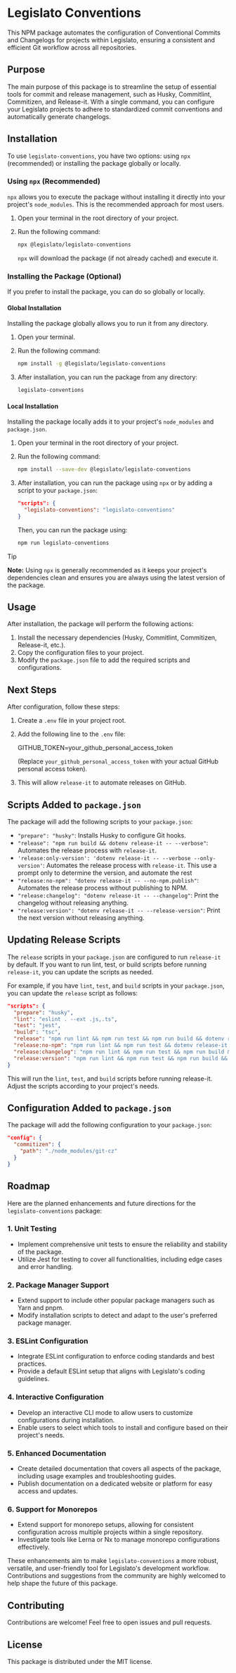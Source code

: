 # Legislato Conventions

This NPM package automates the configuration of Conventional Commits and Changelogs for projects within Legislato, ensuring a consistent and efficient Git workflow across all repositories.

## Purpose

The main purpose of this package is to streamline the setup of essential tools for commit and release management, such as Husky, Commitlint, Commitizen, and Release-it. With a single command, you can configure your Legislato projects to adhere to standardized commit conventions and automatically generate changelogs.

## Installation

To use `legislato-conventions`, you have two options: using `npx` (recommended) or installing the package globally or locally.

### Using `npx` (Recommended)

`npx` allows you to execute the package without installing it directly into your project's `node_modules`. This is the recommended approach for most users.

1.  Open your terminal in the root directory of your project.
2.  Run the following command:

    ```bash
    npx @legislato/legislato-conventions
    ```

    `npx` will download the package (if not already cached) and execute it.

### Installing the Package (Optional)

If you prefer to install the package, you can do so globally or locally.

#### Global Installation

Installing the package globally allows you to run it from any directory.

1.  Open your terminal.
2.  Run the following command:

    ```bash
    npm install -g @legislato/legislato-conventions
    ```

3.  After installation, you can run the package from any directory:

    ```bash
    legislato-conventions
    ```

#### Local Installation

Installing the package locally adds it to your project's `node_modules` and `package.json`.

1.  Open your terminal in the root directory of your project.
2.  Run the following command:

    ```bash
    npm install --save-dev @legislato/legislato-conventions
    ```

3.  After installation, you can run the package using `npx` or by adding a script to your `package.json`:

    ```json
    "scripts": {
      "legislato-conventions": "legislato-conventions"
    }
    ```

    Then, you can run the package using:

    ```bash
    npm run legislato-conventions
    ```

> [!TIP]
> **Note:** Using `npx` is generally recommended as it keeps your project's dependencies clean and ensures you are always using the latest version of the package.

## Usage

After installation, the package will perform the following actions:

1.  Install the necessary dependencies (Husky, Commitlint, Commitizen, Release-it, etc.).
2.  Copy the configuration files to your project.
3.  Modify the `package.json` file to add the required scripts and configurations.

## Next Steps

After configuration, follow these steps:

1.  Create a `.env` file in your project root.
2.  Add the following line to the `.env` file:

    GITHUB_TOKEN=your_github_personal_access_token

    (Replace `your_github_personal_access_token` with your actual GitHub personal access token).
3.  This will allow `release-it` to automate releases on GitHub.

## Scripts Added to `package.json`

The package will add the following scripts to your `package.json`:

* `"prepare": "husky"`: Installs Husky to configure Git hooks.
* `"release": "npm run build && dotenv release-it -- --verbose"`: Automates the release process with `release-it`.
* `'release:only-version': 'dotenv release-it -- --verbose --only-version'`: Automates the release process with `release-it`. This use a prompt only to determine the version, and automate the rest
* `"release:no-npm": "dotenv release-it -- --no-npm.publish"`: Automates the release process without publishing to NPM.
* `"release:changelog": "dotenv release-it -- --changelog"`: Print the changelog without releasing anything.
* `"release:version": "dotenv release-it -- --release-version"`: Print the next version without releasing anything.

## Updating Release Scripts

The `release` scripts in your `package.json` are configured to run `release-it` by default. If you want to run lint, test, or build scripts before running `release-it`, you can update the scripts as needed.

For example, if you have `lint`, `test`, and `build` scripts in your `package.json`, you can update the `release` script as follows:

```json
"scripts": {
  "prepare": "husky",
  "lint": "eslint . --ext .js,.ts",
  "test": "jest",
  "build": "tsc",
  "release": "npm run lint && npm run test && npm run build && dotenv release-it -- --verbose",
  "release:no-npm": "npm run lint && npm run test && dotenv release-it -- --no-npm.publish",
  "release:changelog": "npm run lint && npm run test && npm run build && dotenv release-it -- --changelog",
  "release:version": "npm run lint && npm run test && npm run build && dotenv release-it -- --release-version"
}
```

This will run the ```lint```, ```test```, and ```build``` scripts before running release-it. Adjust the scripts according to your project's needs.

## Configuration Added to `package.json`

The package will add the following configuration to your `package.json`:

```json
"config": {
  "commitizen": {
    "path": "./node_modules/git-cz"
  }
}
```

## Roadmap

Here are the planned enhancements and future directions for the `legislato-conventions` package:

### 1. Unit Testing

* Implement comprehensive unit tests to ensure the reliability and stability of the package.
* Utilize Jest for testing to cover all functionalities, including edge cases and error handling.

### 2. Package Manager Support

* Extend support to include other popular package managers such as Yarn and pnpm.
* Modify installation scripts to detect and adapt to the user's preferred package manager.

### 3. ESLint Configuration

* Integrate ESLint configuration to enforce coding standards and best practices.
* Provide a default ESLint setup that aligns with Legislato's coding guidelines.

### 4. Interactive Configuration

* Develop an interactive CLI mode to allow users to customize configurations during installation.
* Enable users to select which tools to install and configure based on their project's needs.

### 5. Enhanced Documentation

* Create detailed documentation that covers all aspects of the package, including usage examples and troubleshooting guides.
* Publish documentation on a dedicated website or platform for easy access and updates.

### 6. Support for Monorepos

* Extend support for monorepo setups, allowing for consistent configuration across multiple projects within a single repository.
* Investigate tools like Lerna or Nx to manage monorepo configurations effectively.

These enhancements aim to make `legislato-conventions` a more robust, versatile, and user-friendly tool for Legislato's development workflow. Contributions and suggestions from the community are highly welcomed to help shape the future of this package.

## Contributing

Contributions are welcome! Feel free to open issues and pull requests.

## License

This package is distributed under the MIT license.
